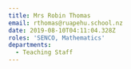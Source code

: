 ```yaml
---
title: Mrs Robin Thomas
email: rthomas@ruapehu.school.nz
date: 2019-08-10T04:11:04.328Z
roles: 'SENCO, Mathematics'
departments:
  - Teaching Staff
---
```



